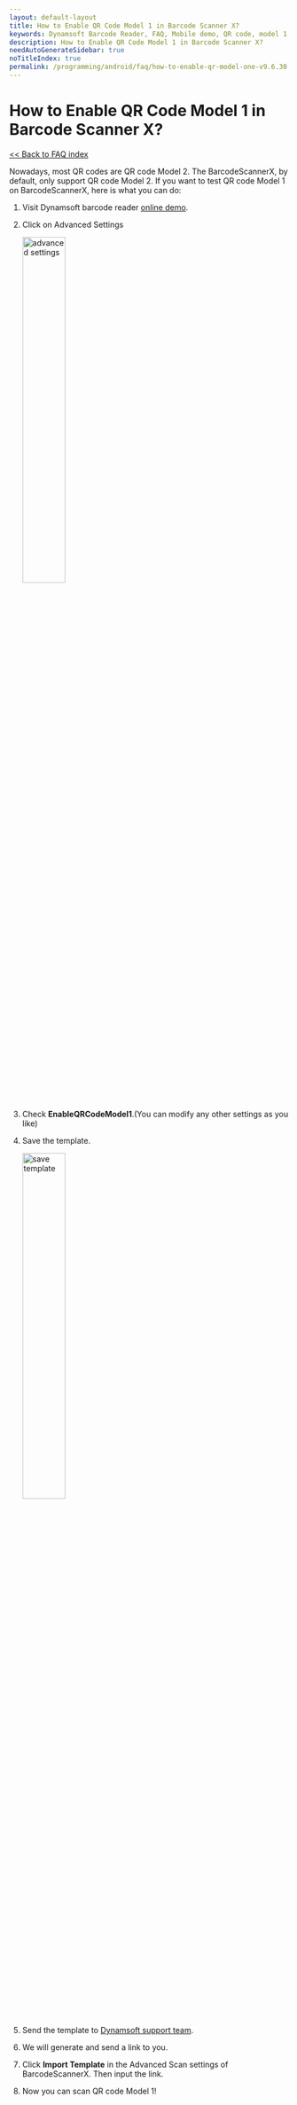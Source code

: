 ```yaml
---
layout: default-layout
title: How to Enable QR Code Model 1 in Barcode Scanner X?
keywords: Dynamsoft Barcode Reader, FAQ, Mobile demo, QR code, model 1, ios
description: How to Enable QR Code Model 1 in Barcode Scanner X?
needAutoGenerateSidebar: true
noTitleIndex: true
permalink: /programming/android/faq/how-to-enable-qr-model-one-v9.6.30.html
---
```


# How to Enable QR Code Model 1 in Barcode Scanner X?

[<< Back to FAQ index](index.html)

Nowadays, most QR codes are QR code Model 2. The BarcodeScannerX, by default, only support QR code Model 2. If you want to test QR code Model 1 on BarcodeScannerX, here is what you can do: 

1. Visit Dynamsoft barcode reader <a href="https://demo.dynamsoft.com/barcode-reader/" target="_blank">online demo</a>.
2. Click on Advanced Settings

   <div align="left">
      <p><img src="../../assets/advanced-settings.jpg" width="40%" alt="advanced settings"></p>
   </div>

3. Check **EnableQRCodeModel1**.(You can modify any other settings as you like)
4. Save the template.

   <div align="left">
      <p><img src="../../assets/save-template.jpg" width="40%" alt="save template"></p>
   </div>

5. Send the template to <a href="https://www.dynamsoft.com/contact/?ver=latest" target="_blank">Dynamsoft support team</a>.
6. We will generate and send a link to you.
7. Click **Import Template** in the Advanced Scan settings of BarcodeScannerX. Then input the link.
8. Now you can scan QR code Model 1!

